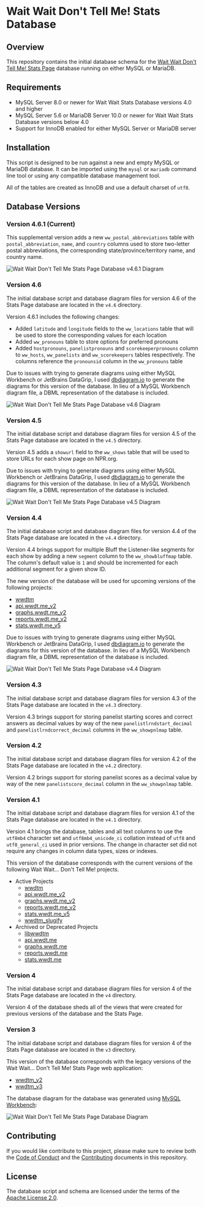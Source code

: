 # Wait Wait Don't Tell Me! Stats Database

## Overview

This repository contains the initial database schema for the [Wait Wait Don't Tell Me! Stats Page](https://stats.wwdt.me) database running on either MySQL or MariaDB.

## Requirements

- MySQL Server 8.0 or newer for Wait Wait Stats Database versions 4.0 and higher
- MySQL Server 5.6 or MariaDB Server 10.0 or newer for Wait Wait Stats Database versions below 4.0
- Support for InnoDB enabled for either MySQL Server or MariaDB server

## Installation

This script is designed to be run against a new and empty MySQL or MariaDB database. It can be imported using the `mysql` or `mariadb` command line tool or using any compatible database management tool.

All of the tables are created as InnoDB and use a default charset of `utf8`.

## Database Versions

### Version 4.6.1 (Current)

This supplemental version adds a new `ww_postal_abbreviations` table with `postal_abbreviation`, `name`, and `country` columns used to store two-letter postal abbreviations, the corresponding state/province/territory name, and country name.

![Wait Wait Don't Tell Me Stats Page Database v4.6.1 Diagram](v4.6.1/wwdtm_Diagram.png)

### Version 4.6

The initial database script and database diagram files for version 4.6 of the Stats Page database are located in the `v4.6` directory.

Version 4.6.1 includes the following changes:

- Added `latitude` and `longitude` fields to the `ww_locations` table that will be used to store the corresponding values for each location
- Added `ww_pronouns` table to store options for preferred pronouns
- Added `hostpronouns`, `panelistpronouns` and `scorekeeperpronouns` column to `ww_hosts`, `ww_panelists` and `ww_scorekeepers` tables respectively. The columns reference the `pronounsid` column in the `ww_pronouns` table

Due to issues with trying to generate diagrams using either MySQL Workbench or JetBrains DataGrip, I used [dbdiagram.io](https://dbdiagram.io/) to generate the diagrams for this version of the database. In lieu of a MySQL Workbench diagram file, a DBML representation of the database is included.

![Wait Wait Don't Tell Me Stats Page Database v4.6 Diagram](v4.6/wwdtm_Diagram.png)

### Version 4.5

The initial database script and database diagram files for version 4.5 of the Stats Page database are located in the `v4.5` directory.

Version 4.5 adds a `showurl` field to the `ww_shows` table that will be used to store URLs for each show page on NPR.org.

Due to issues with trying to generate diagrams using either MySQL Workbench or JetBrains DataGrip, I used [dbdiagram.io](https://dbdiagram.io/) to generate the diagrams for this version of the database. In lieu of a MySQL Workbench diagram file, a DBML representation of the database is included.

![Wait Wait Don't Tell Me Stats Page Database v4.5 Diagram](v4.5/wwdtm_Diagram.png)

### Version 4.4

The initial database script and database diagram files for version 4.4 of the Stats Page database are located in the `v4.4` directory.

Version 4.4 brings support for multiple Bluff the Listener-like segments for each show by adding a new `segment` column to the `ww_showbluffmap` table. The column's default value is `1` and should be incremented for each additional segment for a given show ID.

The new version of the database will be used for upcoming versions of the following projects:

- [wwdtm](https://github.com/questionlp/wwdtm)
- [api.wwdt.me_v2](https://github.com/questionlp/api.wwdt.me_v2)
- [graphs.wwdt.me_v2](https://github.com/questionlp/graphs.wwdt.me_v2)
- [reports.wwdt.me_v2](https://github.com/questionlp/reports.wwdt.me_v2)
- [stats.wwdt.me_v5](https://github.com/questionlp/stats.wwdt.me_v5)

Due to issues with trying to generate diagrams using either MySQL Workbench or JetBrains DataGrip, I used [dbdiagram.io](https://dbdiagram.io/) to generate the diagrams for this version of the database. In lieu of a MySQL Workbench diagram file, a DBML representation of the database is included.

![Wait Wait Don't Tell Me Stats Page Database v4.4 Diagram](v4.4/wwdtm_Diagram.png)

### Version 4.3

The initial database script and database diagram files for version 4.3 of the Stats Page database are located in the `v4.3` directory.

Version 4.3 brings support for storing panelist starting scores and correct answers as decimal values by way of the new `panelistlrndstart_decimal` and `panelistlrndcorrect_decimal` columns in the `ww_showpnlmap` table.

### Version 4.2

The initial database script and database diagram files for version 4.2 of the Stats Page database are located in the `v4.2` directory.

Version 4.2 brings support for storing panelist scores as a decimal value by way of the new `panelistscore_decimal` column in the `ww_showpnlmap` table.

### Version 4.1

The initial database script and database diagram files for version 4.1 of the Stats Page database are located in the `v4.1` directory.

Version 4.1 brings the database, tables and all text columns to use the `utf8mb4` character set and `utf8mb4_unicode_ci` collation instead of `utf8` and `utf8_general_ci` used in prior versions. The change in character set did not require any changes in column data types, sizes or indexes.

This version of the database corresponds with the current versions of the following Wait Wait... Don't Tell Me! projects.

- Active Projects
  - [wwdtm](https://github.com/questionlp/wwdtm)
  - [api.wwdt.me_v2](https://github.com/questionlp/api.wwdt.me_v2)
  - [graphs.wwdt.me_v2](https://github.com/questionlp/graphs.wwdt.me_v2)
  - [reports.wwdt.me_v2](https://github.com/questionlp/reports.wwdt.me_v2)
  - [stats.wwdt.me_v5](https://github.com/questionlp/stats.wwdt.me_v5)
  - [wwdtm_slugify](https://github.com/questionlp/wwdtm_slugify)
- Archived or Deprecated Projects
  - [libwwdtm](https://github.com/questionlp/libwwdtm)
  - [api.wwdt.me](https://github.com/questionlp/api.wwdt.me)
  - [graphs.wwdt.me](https://github.com/questionlp/graphs.wwdt.me)
  - [reports.wwdt.me](https://github.com/questionlp/reports.wwdt.me)
  - [stats.wwdt.me](https://github.com/questionlp/stats.wwdt.me)

### Version 4

The initial database script and database diagram files for version 4 of the Stats Page database are located in the `v4` directory.

Version 4 of the database sheds all of the views that were created for previous versions of the database and the Stats Page.

### Version 3

The initial database script and database diagram files for version 4 of the Stats Page database are located in the `v3` directory.

This version of the database corresponds with the legacy versions of the Wait Wait... Don't Tell Me! Stats Page web application:

- [wwdtm_v2](https://github.com/questionlp/wwdt.me_v2)
- [wwdtm_v3](https://github.com/questionlp/wwdt.me_v3)

The database diagram for the database was generated using [MySQL Workbench](https://www.mysql.com/products/workbench/):

![Wait Wait Don't Tell Me Stats Page Database Diagram](v3/wwdtm_Diagram.png)

## Contributing

If you would like contribute to this project, please make sure to review both the [Code of Conduct](CODE_OF_CONDUCT.md) and the [Contributing](CONTRIBUTING.md) documents in this repository.

## License

The database script and schema are licensed under the terms of the [Apache License 2.0](http://www.apache.org/licenses/LICENSE-2.0).
